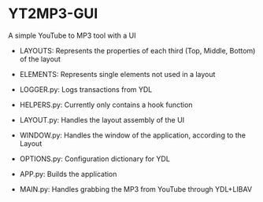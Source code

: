 # YT2MP3-GUI
 A simple YouTube to MP3 tool with a UI

  - LAYOUTS: Represents the properties of each third (Top, Middle, Bottom) of the layout

  - ELEMENTS: Represents single elements not used in a layout
  
  - LOGGER.py: Logs transactions from YDL

- HELPERS.py: Currently only contains a hook function

- LAYOUT.py: Handles the layout assembly of the UI

- WINDOW.py:  Handles the window of the application, according to the Layout

- OPTIONS.py: Configuration dictionary for YDL

- APP.py: Builds the application

- MAIN.py: Handles grabbing the MP3 from YouTube through YDL+LIBAV
